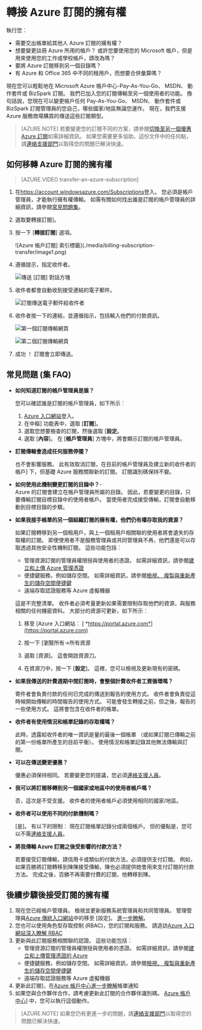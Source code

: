 <properties
   pageTitle="轉接 Azure 訂閱的擁有權 |Microsoft Azure"
   description="如何將 Azure 訂閱轉移到另一個使用者，以及一些常見問題集 (faq) 瞭解程序"
   services=""
   documentationCenter=""
   authors="genlin"
   manager="stevenpo"
   editor=""
   tags="billing,top-support-issue"/>

<tags
   ms.service="billing"
   ms.workload="na"
   ms.tgt_pltfrm="na"
   ms.devlang="na"
   ms.topic="article"
   ms.date="10/10/2016"
   ms.author="genli"/>

# <a name="transferring-ownership-of-an-azure-subscription"></a>轉接 Azure 訂閱的擁有權

執行您︰

- 需要交出帳單給其他人 Azure 訂閱的擁有權？
- 想要變更註冊 Azure 所用的帳戶？ 或許您要使用您的 Microsoft 帳戶，但是用來使用您的工作或學校帳戶，請改為嗎？
- 要將 Azure 訂閱移到另一個目錄嗎？
- 有 Azure 和 Office 365 中不同的租用戶，而想要合併彙算嗎？

現在您可以輕鬆地在 Microsoft Azure 帳戶中心-Pay-As-You-Go、 MSDN、 動作套件或 BizSpark 訂閱。  我們已加入您的訂閱傳輸至另一個使用者的功能。 換句話說，您現在可以變更帳戶任何 Pay-As-You-Go、 MSDN、 動作套件或 BizSpark 訂閱管理員的您自己，哪些國家/地區無論您運作。 現在，我們支援 Azure 服務商場購買的傳送這些訂閱類型。

> [AZURE.NOTE] 若要變更您的訂閱不同的方案，請參閱[切換至另一個優惠 Azure 訂閱](billing-how-to-switch-azure-offer.md)如需詳細資訊。 如果您需要更多協助，這份文件中的任何點，請[連絡支援部門](https://portal.azure.com/?#blade/Microsoft_Azure_Support/HelpAndSupportBlade)以取得您的問題已解決快速。

## <a name="how-to-transfer-ownership-of-an-azure-subscription"></a>如何移轉 Azure 訂閱的擁有權

> [AZURE.VIDEO transfer-an-azure-subscription]

1.  在<https://account.windowsazure.com/Subscriptions>登入。 您必須是帳戶管理員，才能執行擁有權傳輸。 如需有關如何找出誰是訂閱的帳戶管理員的詳細資訊，請參閱[常見問題集](#faq)。

2.  選取要轉接訂閱]。

3.  按一下 [**轉接訂閱**] 選項。

    ![Azure 帳戶訂閱] 索引標籤](./media/billing-subscription-transfer/image1.png)

4.  遵循提示，指定收件者。

    ![傳送 [訂閱] 對話方塊](./media/billing-subscription-transfer/image2.PNG)

5.  收件者都會自動收到接受連結的電子郵件。

    ![訂閱傳送電子郵件給收件者](./media/billing-subscription-transfer/image3.png)

6.  收件者按一下的連結，並遵循指示，包括輸入他們的付款資訊。

    ![第一個訂閱傳輸網頁](./media/billing-subscription-transfer/image4.png)

    ![第二個訂閱傳輸網頁](./media/billing-subscription-transfer/image5.png)

7. 成功 ！ 訂閱會立即傳送。

<a id="faq"></a>
## <a name="frequently-asked-questions-faq"></a>常見問題 (集 FAQ)

-   **如何知道訂閱的帳戶管理員是誰？**

    您可以確認誰是訂閱的帳戶管理員，如下所示︰

    1. [Azure 入口網站](https://portal.azure.com)登入。
    2. 在中樞] 功能表中，選取 [**訂閱**]。
    3. 選取您想要檢查的訂閱，然後選取 [**設定**。
    4. 選取 [**內容**]。 在 [**帳戶管理員**] 方塊中，將會顯示訂閱的帳戶管理員。  

-   **訂閱傳輸會造成任何服務停擺？**

    也不會影響服務。 此有效取消訂閱，在目前的帳戶管理員及建立新的收件者的帳戶] 下，但基礎 Azure 服務關聯新的訂閱。 訂閱識別碼保持不變。

-   **如何使用此機制變更訂閱的目錄中？**-   
    Azure 的訂閱會建立在帳戶管理員所屬的目錄。 因此，若要變更的目錄，只要傳輸訂閱目標目錄中的使用者帳戶。 當使用者完成接受傳輸，訂閱會自動移動到目標目錄的步驟。

-   **如果我接手帳單的另一個組織訂閱的擁有權，他們仍有權存取我的資源？**

    如果訂閱轉移到另一個租用戶，與上一個租用戶相關聯的使用者將會遺失的存取權的訂閱。 即使使用者不是服務管理員或共同管理員不再，他們還是可以存取透過其他安全性機制訂閱。 這些功能包括︰
    - 管理資源訂閱的管理員權限授與使用者的憑證。 如需詳細資訊，請參閱[建立和上傳 Azure 管理憑證](https://msdn.microsoft.com/library/azure/gg551722.aspx)
    -   便捷鍵服務，例如儲存空間。 如需詳細資訊，請參閱[檢視、 複製與重新產生的儲存空間便捷鍵](storage-create-storage-account.md#view-copy-and-regenerate-storage-access-keys)
    -   遠端存取認證服務等 Azure 虛擬機器

    這是不完整清單。 收件者必須考量更新如果需要限制存取他們的資源，與服務相關的任何機密資料。 大部分的資源可更新，如下所示︰

    1.   移至 [Azure 入口網站︰ [ *https://portal.azure.com*](https://portal.azure.com)

    2.    按一下 [瀏覽所有-&gt;所有資源

    3.    選取 [資源]。 這會開啟資源刀。

    4.    在資源刀中，按一下 [**設定**]。 這裡，您可以檢視及更新現有的密碼。


-   **如果我傳送的計費週期中間訂閱時，會整個計費收件者工資循環嗎？**

    寄件者會負責付款的任何已完成的傳送到報告的使用方式。 收件者會負責從這時候開始傳輸的時間報告的使用方式。 可能會發生轉接之前，但之後，報告的一些使用方式。 這將會包含在收件者的帳單。

-   **收件者有使用情況和帳單記錄的存取權嗎？**

    此時，透露給收件者的唯一資訊是量的最後一個帳單 （或如果訂閱已傳輸之前的第一份帳單所產生的目前平衡）。 使用情況和帳單記錄其他無法傳輸與訂閱。

-   **可以在傳送變更優惠？**

    優惠必須保持相同。 若要變更您的提議，您必須[連絡支援人員](http://go.microsoft.com/fwlink/?LinkID=619338)。

-   **我可以將訂閱移轉到另一個國家或地區中的使用者帳戶嗎？**

    否，這次是不受支援。 收件者的使用者帳戶必須使用相同的國家/地區。

-   **收件者可以使用不同的付款機制嗎？**

    [是]。 有以下的限制︰ 現在訂閱帳單記錄分成兩個帳戶。 但的優點是，您可以不需[連絡支援人員](http://go.microsoft.com/fwlink/?LinkID=619338)。

-   **將我傳輸 Azure 訂閱之後受影響的付款方法？**

    若要接受訂閱傳輸，請信用卡或類似的付款方法，必須提供支付訂閱。 例如，如果百勝將訂閱轉移到陳陳接受傳輸，陳也必須提供她會用來支付訂閱的付款方法。 完成之後，百勝不再需要付費的訂閱，他轉移到陳。

## <a name="next-steps-after-accepting-ownership-of-a-subscription"></a>後續步驟後接受訂閱的擁有權

1. 現在您已經帳戶管理員。 檢視並更新服務系統管理員和共同管理員。 管理管理員[Azure 傳統入口網站](https://manage.windowsazure.com)中的移至 [設定]。 [進一步瞭解](http://go.microsoft.com/fwlink/?LinkID=533293)。
2. 您也可以使用角色型存取控制 (RBAC)，您的訂閱和服務。 請造訪[Azure 入口網站](https://portal.azure.com)[深入瞭解 RBAC](http://go.microsoft.com/fwlink/?LinkID=544802)
3. 更新與此訂閱服務相關聯的認證。 這些功能包括︰
    - 管理資源訂閱的管理員權限授與使用者的憑證。 如需詳細資訊，請參閱[建立和上傳管理憑證的 Azure](https://msdn.microsoft.com/library/azure/gg551722.aspx)
    -   便捷鍵服務，例如儲存空間。 如需詳細資訊，請參閱[檢視、 複製與重新產生的儲存空間便捷鍵](storage-create-storage-account.md#view-copy-and-regenerate-storage-access-keys)
    -   遠端存取認證服務等 Azure 虛擬機器
4. 更新此訂閱]，在[Azure 帳戶中心](https://account.windowsazure.com/Subscriptions)[進一步瞭解](http://go.microsoft.com/fwlink/?LinkID=533292)帳單通知  
5.  如果您與合作夥伴合作，請考慮更新此訂閱的合作夥伴識別碼。 [Azure 帳戶中心](https://account.windowsazure.com/Subscriptions)] 中，您可以執行這個動作。

> [AZURE.NOTE] 如果您仍有更進一步的問題，請[連絡支援部門](https://portal.azure.com/?#blade/Microsoft_Azure_Support/HelpAndSupportBlade)以取得您的問題已解決快速。
